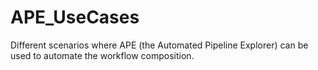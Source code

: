 # APE_UseCases
Different scenarios where APE (the Automated Pipeline Explorer) can be used to automate the workflow composition.
